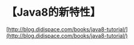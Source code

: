 # 【Java8的新特性】

[http://blog.didispace.com/books/java8-tutorial/](http://blog.didispace.com/books/java8-tutorial/)


